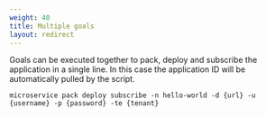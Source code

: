 ```yaml
---
weight: 40
title: Multiple goals
layout: redirect
---
```


Goals can be executed together to pack, deploy and subscribe the application in a single line. In this case the application ID will be automatically pulled by the script. 

    microservice pack deploy subscribe -n hello-world -d {url} -u {username} -p {password} -te {tenant}


